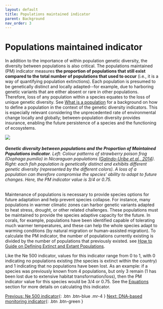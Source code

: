 ```yaml
---
layout: default
title: Populations maintained indicator
parent: Background
nav_order: 3
---
```


# Populations maintained indicator

In addition to the importance of within population genetic diversity, the diversity between populations is also critical. The populations maintained (PM) indicator measures **the proportion of populations that still exist compared to the total number of populations that used to occur** (i.e., it is a way of quantifying population extinctions). Each population is presumed to be genetically distinct and locally adapted--for example, due to harboring genetic variants that are either absent or rare in other populations. Therefore, loss of any population within a species equates to the loss of unique genetic diversity. See [What is a population](https://ccgenetics.github.io/guidelines-genetic-diversity-indicators/docs/2_Theoretical_background/What-is-a-population.html#what-is-a-population) for a background on how to define a population in the context of the genetic diversity indicators. This is especially relevant considering the unprecedented rate of environmental change locally and globally; between-population diversity provides insurance, enabling the future persistence of a species and the functioning of ecosystems.

![](NewPMindicator_Fig1.png)
###### **Genetic diversity between populations and the Proportion of Maintained Populations indicator**. Left: Colour patterns of strawberry poison frog (*Oophaga pumilio*) in Nicaraguan populations ([Galindo-Uribe et al., 2014](https://www.salamandra-journal.com/index.php/contents/2014-vol-50/380-galindo-uribe-d-j-sunyer-j-s-hauswaldt-a-amezquita-h-proehl-m-vences/file)). Right: each fish population is genetically distinct and exhibits different genetic diversity (represented by the different colors). A loss of a population can therefore compromise the species’ ability to adapt to future changes. Here, the PM indicator value is 3/4 or 0.75.

Maintenance of populations is necessary to provide species options for future adaptation and help prevent species collapse. For instance, many populations in warmer climatic zones can harbor genetic variants adapted to heat stress, drought, or other related challenges. These populations must be maintained to provide the species adaptive capacity for the future. In corals, for example, populations have been identified capable of tolerating much warmer temperatures, and these can help the whole species adapt to warming conditions (by natural migration or human-assisted migration). To calculate the PM indicator, the number of populations currently existing is divided by the number of populations that previously existed. see [How to Guide on Defining Extinct and Extant Populations](https://ccgenetics.github.io/guidelines-genetic-diversity-indicators/docs/3_Howto_guides_examples/Extinct_extant_populations.html#extinct-and-extant-populations). 

Like the Ne 500 indicator, values for this indicator range from 0 to 1, with 0 indicating no populations existing (the species is extinct within the country) and 1 indicating that no populations have been lost. As an example: if a species was previously known from 4 populations, but only 3 remain (1 has been lost due to extensive habitat transformation/loss), then the PM indicator value for this species would be 3/4 or 0.75. See the [Equations](https://ccgenetics.github.io/guidelines-genetic-diversity-indicators/docs/6_Calculations_and_reporting/Equations.html#equations-and-example-calculations) section for more details on calculating this indicator.

[Previous: Ne 500 indicator](https://ccgenetics.github.io/guidelines-genetic-diversity-indicators/docs/2_Theoretical_background/Ne-500.html#ne-500-indicator){: .btn .btn-blue .mr-4 }
[Next: DNA-based monitoring indicator](https://ccgenetics.github.io/guidelines-genetic-diversity-indicators/docs/2_Theoretical_background/DNA-based-monitoring-indicator.html#dna-based-genetic-monitoring-indicator){: .btn .btn-green }
